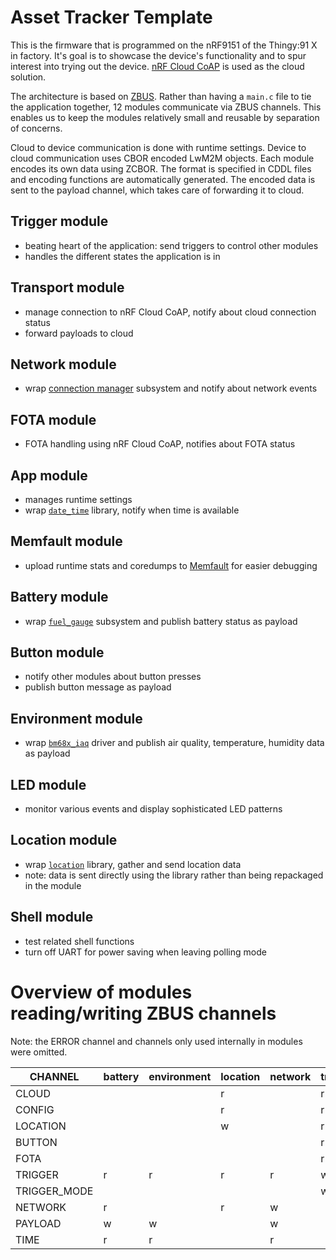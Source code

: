 # Asset Tracker Template

This is the firmware that is programmed on the nRF9151 of the Thingy:91 X in factory.
It's goal is to showcase the device's functionality and to spur interest into trying out the device.
[nRF Cloud CoAP](https://docs.nordicsemi.com/bundle/ncs-latest/page/nrf/libraries/networking/nrf_cloud_coap.html) is used as the cloud solution.

The architecture is based on [ZBUS](https://docs.zephyrproject.org/latest/services/zbus/index.html).
Rather than having a `main.c` file to tie the application together, 12 modules communicate via ZBUS channels.
This enables us to keep the modules relatively small and reusable by separation of concerns.

Cloud to device communication is done with runtime settings. Device to cloud communication uses CBOR encoded LwM2M objects. Each module encodes its own data using ZCBOR. The format is specified in CDDL files and encoding functions are automatically generated. The encoded data is sent to the payload channel, which takes care of forwarding it to cloud.

## Trigger module
* beating heart of the application: send triggers to control other modules
* handles the different states the application is in

## Transport module
* manage connection to nRF Cloud CoAP, notify about cloud connection status
* forward payloads to cloud

## Network module
* wrap [connection manager](https://docs.nordicsemi.com/bundle/ncs-latest/page/zephyr/connectivity/networking/conn_mgr/main.html) subsystem and notify about network events

## FOTA module
* FOTA handling using nRF Cloud CoAP, notifies about FOTA status

## App module
* manages runtime settings
* wrap [`date_time`](https://docs.nordicsemi.com/bundle/ncs-latest/page/nrf/libraries/others/date_time.html) library, notify when time is available

## Memfault module
* upload runtime stats and coredumps to [Memfault](https://memfault.com/) for easier debugging

## Battery module
* wrap [`fuel_gauge`](https://docs.nordicsemi.com/bundle/ncs-latest/page/zephyr/hardware/peripherals/fuel_gauge.html) subsystem and publish battery status as payload

## Button module
* notify other modules about button presses
* publish button message as payload

## Environment module
* wrap [`bm68x_iaq`](https://docs.nordicsemi.com/bundle/ncs-latest/page/nrf/drivers/bme68x_iaq.html) driver and publish air quality, temperature, humidity data as payload

## LED module
* monitor various events and display sophisticated LED patterns

## Location module
* wrap [`location`](https://docs.nordicsemi.com/bundle/ncs-latest/page/nrf/libraries/modem/location.html) library, gather and send location data
* note: data is sent directly using the library rather than being repackaged in the module

## Shell module
* test related shell functions
* turn off UART for power saving when leaving polling mode

# Overview of modules reading/writing ZBUS channels
Note: the ERROR channel and channels only used internally in modules were omitted.

| CHANNEL      | battery | environment | location | network | trigger | app | button | fota | led | memfault | shell | cloud     |
|--------------|---------|-------------|----------|---------|---------|-----|--------|------|-----|----------|-------|-----------|
| CLOUD        |         |             | r        |         | r       | r   |        | r    |     | r        |       | w         |
| CONFIG       |         |             | r        |         | r       | w   |        |      |     |          |       |           |
| LOCATION     |         |             | w        |         | r       |     |        |      | r   |          |       |           |
| BUTTON       |         |             |          |         | r       |     | w      |      |     |          | w     |           |
| FOTA         |         |             |          |         | r       |     |        | w    |     |          |       |           |
| TRIGGER      | r       | r           | r        | r       | w       |     |        |      |     |          |       |           |
| TRIGGER_MODE |         |             |          |         | w       |     |        |      | r   |          |       |           |
| NETWORK      | r       |             | r        | w       |         |     |        |      | r   |          |       | r         |
| PAYLOAD      | w       | w           |          | w       |         |     | w      |      |     |          |       | r         |
| TIME         | r       | r           |          | r       |         | w   |        |      | r   |          |       |           |
